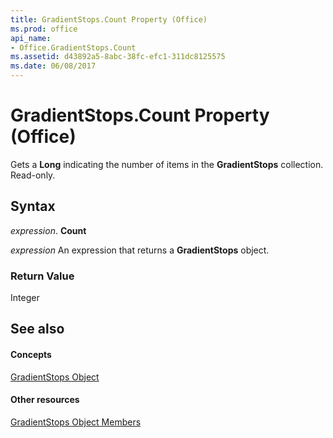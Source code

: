 ```yaml
---
title: GradientStops.Count Property (Office)
ms.prod: office
api_name:
- Office.GradientStops.Count
ms.assetid: d43892a5-8abc-38fc-efc1-311dc8125575
ms.date: 06/08/2017
---
```



# GradientStops.Count Property (Office)

Gets a  **Long** indicating the number of items in the **GradientStops** collection. Read-only.


## Syntax

 _expression_. **Count**

 _expression_ An expression that returns a **GradientStops** object.


### Return Value

Integer


## See also


#### Concepts


[GradientStops Object](gradientstops-object-office.md)
#### Other resources


[GradientStops Object Members](gradientstops-members-office.md)

